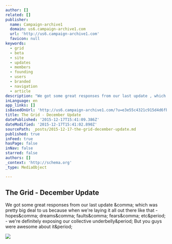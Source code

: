 ```yaml
---
author: []
related: []
publisher:
  name: Campaign-archive1
  domain: us6.campaign-archive1.com
  url: 'http://us6.campaign-archive1.com'
  favicon: null
keywords:
  - grid
  - beta
  - site
  - updates
  - members
  - founding
  - users
  - branded
  - navigation
  - article
description: "We got some great responses from our last update , which was pretty big deal to us because when we're laying it all out there like that - hopes, dreams, faults, fears, etc. - we're definitely exposing our collective underbelly. But you guys were awesome about it."
inLanguage: en
app_links: []
isBasedOnUrl: 'http://us6.campaign-archive1.com/?u=e3e55c4321c915d4d6fb9f8f0&id=da4369921d'
title: The Grid - December Update
datePublished: '2015-12-17T15:41:09.386Z'
dateModified: '2015-12-17T15:41:02.890Z'
sourcePath: _posts/2015-12-17-the-grid-december-update.md
published: true
inFeed: true
hasPage: false
inNav: false
starred: false
authors: []
_context: 'http://schema.org'
_type: MediaObject

---
```

<article style=""><h1>The Grid - December Update</h1><p>We got some great responses from our last update &amp;comma; which was pretty big deal to us because when we're laying it all out there like that - hopes&amp;comma; dreams&amp;comma; faults&amp;comma; fears&amp;comma; etc&amp;period; - we're definitely exposing our collective underbelly&amp;period; But you guys were awesome about it&amp;period;</p><img src="https://gallery.mailchimp.com/e3e55c4321c915d4d6fb9f8f0/images/cbd93a44-f4c9-40b3-be47-40c5cbc85364.jpg" /></article>